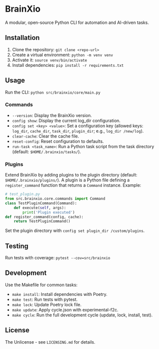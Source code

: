 # BrainXio

A modular, open-source Python CLI for automation and AI-driven tasks.

## Installation
1. Clone the repository: `git clone <repo-url>`
2. Create a virtual environment: `python -m venv venv`
3. Activate it: `source venv/bin/activate`
4. Install dependencies: `pip install -r requirements.txt`

## Usage
Run the CLI: `python src/brainxio/core/main.py`

### Commands
- `--version`: Display the BrainXio version.
- `config show`: Display the current log_dir configuration.
- `config set <key> <value>`: Set a configuration key (allowed keys: `log_dir`, `cache_dir`, `task_dir`, `plugin_dir`; e.g., `log_dir /new/log`).
- `clear-cache`: Clear the cache file.
- `reset-config`: Reset configuration to defaults.
- `run-task <task_name>`: Run a Python task script from the task directory (default: `$HOME/.brainxio/tasks/`).

### Plugins
Extend BrainXio by adding plugins to the plugin directory (default: `$HOME/.brainxio/plugins/`). A plugin is a Python file defining a `register_command` function that returns a `Command` instance. Example:
```python
# test_plugin.py
from src.brainxio.core.commands import Command
class TestPluginCommand(Command):
    def execute(self, args):
        print('Plugin executed')
def register_command(config, cache):
    return TestPluginCommand()
```
Set the plugin directory with `config set plugin_dir /custom/plugins`.

## Testing
Run tests with coverage: `pytest --cov=src/brainxio`

## Development
Use the Makefile for common tasks:
- `make install`: Install dependencies with Poetry.
- `make test`: Run tests with pytest.
- `make lock`: Update Poetry lock file.
- `make update`: Apply cycle.json with experimental-f2c.
- `make cycle`: Run the full development cycle (update, lock, install, test).

## License
The Unlicense - see `LICENSING.md` for details.
